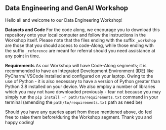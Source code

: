 ## Data Engineering and GenAI Workshop
Hello all and welcome to our Data Engineering Workshop!

**Datasets and Code**
For the code along, we encourage you to download this repository onto your local computer and follow the instructions in the Workshop itself. 
Please note that the files ending with the suffix `_workshop` are those that you should access to code-Along, while those ending with the suffix `_reference` are meant for referral should you need assistance at any point in time.  

**Requirements**
As our Workshop will have Code-Along segments; it is recommended to have an Integrated Development Environment (IDE) like PyCharm/ VSCode installed and configured on your laptop. 
Owing to the use of Python - it is also necessary to have a version of Python greater than Python 3.8 installed on your device. We also employ a number of libraries which you may not have downloaded previously - fear not because
you may simply run the `pip install -r path/to/requirements.txt` command in your terminal (amending the `path/to/requirements.txt` path as need be)


Should you have any queries apart from those mentioned above, do feel free to raise them before/during the Workshop segment. 
Thank you and happy coding!
